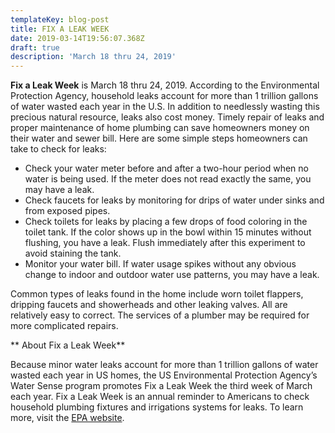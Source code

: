 ```yaml
---
templateKey: blog-post
title: FIX A LEAK WEEK
date: 2019-03-14T19:56:07.368Z
draft: true
description: 'March 18 thru 24, 2019'
---
```

**Fix a Leak Week** is March 18 thru 24, 2019.  According to the Environmental Protection Agency, household leaks account for more than 1 trillion gallons of water wasted each year in the U.S.  In addition to needlessly wasting this precious natural resource, leaks also cost money.  Timely repair of leaks and proper maintenance of home plumbing can save homeowners money on their water and sewer bill.  Here are some simple steps homeowners can take to check for leaks:  

* Check your water meter before and after a two-hour period when no water is being used. If the     meter does not read exactly the same, you may have a leak. 
* Check faucets for leaks by monitoring for drips of water under sinks and from exposed pipes. 
*  Check toilets for leaks by placing a few drops of food coloring in the toilet tank.  If the color shows up in the bowl within 15 minutes without flushing, you have a leak.  Flush immediately after this experiment to avoid staining the tank. 
* Monitor your water bill.  If water usage spikes without any obvious change to indoor and outdoor water use patterns, you may have a leak.

Common types of leaks found in the home include worn toilet flappers, dripping faucets and showerheads and other leaking valves.  All are relatively easy to correct.  The services of a plumber may be required for more complicated repairs.

**About Fix a Leak Week** 

Because minor water leaks account for more than 1 trillion gallons of water wasted each year in US homes, the US Environmental Protection Agency’s Water Sense program promotes Fix a Leak Week the third week of March each year.  Fix a Leak Week is an annual reminder to Americans to check household plumbing fixtures and irrigations systems for leaks.  To learn more, visit the [EPA website](https://www.epa.gov/watersense/fix-leak-week).
